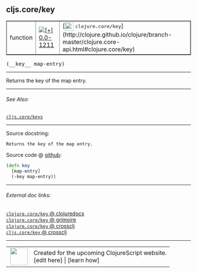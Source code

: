 ## cljs.core/key



 <table border="1">
<tr>
<td>function</td>
<td><a href="https://github.com/cljsinfo/cljs-api-docs/tree/0.0-1211"><img valign="middle" alt="[+] 0.0-1211" title="Added in 0.0-1211" src="https://img.shields.io/badge/+-0.0--1211-lightgrey.svg"></a> </td>
<td>
[<img height="24px" valign="middle" src="http://i.imgur.com/1GjPKvB.png"> <samp>clojure.core/key</samp>](http://clojure.github.io/clojure/branch-master/clojure.core-api.html#clojure.core/key)
</td>
</tr>
</table>


 <samp>
(__key__ map-entry)<br>
</samp>

---

Returns the key of the map entry.



---


###### See Also:

[`cljs.core/keys`](../cljs.core/keys.md)<br>

---


Source docstring:

```
Returns the key of the map entry.
```


Source code @ [github](https://github.com/clojure/clojurescript/blob/r1.7.10/src/main/cljs/cljs/core.cljs#L7700-L7703):

```clj
(defn key
  [map-entry]
  (-key map-entry))
```

<!--
Repo - tag - source tree - lines:

 <pre>
clojurescript @ r1.7.10
└── src
    └── main
        └── cljs
            └── cljs
                └── <ins>[core.cljs:7700-7703](https://github.com/clojure/clojurescript/blob/r1.7.10/src/main/cljs/cljs/core.cljs#L7700-L7703)</ins>
</pre>

-->

---



###### External doc links:

[`clojure.core/key` @ clojuredocs](http://clojuredocs.org/clojure.core/key)<br>
[`clojure.core/key` @ grimoire](http://conj.io/store/v1/org.clojure/clojure/1.7.0-beta3/clj/clojure.core/key/)<br>
[`clojure.core/key` @ crossclj](http://crossclj.info/fun/clojure.core/key.html)<br>
[`cljs.core/key` @ crossclj](http://crossclj.info/fun/cljs.core.cljs/key.html)<br>

---

 <table>
<tr><td>
<img valign="middle" align="right" width="48px" src="http://i.imgur.com/Hi20huC.png">
</td><td>
Created for the upcoming ClojureScript website.<br>
[edit here] | [learn how]
</td></tr></table>

[edit here]:https://github.com/cljsinfo/cljs-api-docs/blob/master/cljsdoc/cljs.core/key.cljsdoc
[learn how]:https://github.com/cljsinfo/cljs-api-docs/wiki/cljsdoc-files

<!--

This information was too distracting to show to readers, but I'll leave it
commented here since it is helpful to:

- pretty-print the data used to generate this document
- and show how to retrieve that data



The API data for this symbol:

```clj
{:description "Returns the key of the map entry.",
 :ns "cljs.core",
 :name "key",
 :signature ["[map-entry]"],
 :history [["+" "0.0-1211"]],
 :type "function",
 :related ["cljs.core/keys"],
 :full-name-encode "cljs.core/key",
 :source {:code "(defn key\n  [map-entry]\n  (-key map-entry))",
          :title "Source code",
          :repo "clojurescript",
          :tag "r1.7.10",
          :filename "src/main/cljs/cljs/core.cljs",
          :lines [7700 7703]},
 :full-name "cljs.core/key",
 :clj-symbol "clojure.core/key",
 :docstring "Returns the key of the map entry."}

```

Retrieve the API data for this symbol:

```clj
;; from Clojure REPL
(require '[clojure.edn :as edn])
(-> (slurp "https://raw.githubusercontent.com/cljsinfo/cljs-api-docs/catalog/cljs-api.edn")
    (edn/read-string)
    (get-in [:symbols "cljs.core/key"]))
```

-->
